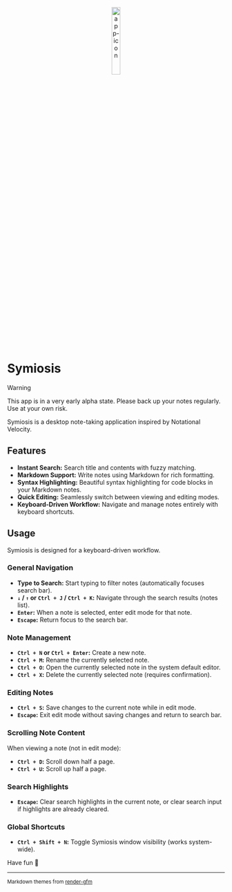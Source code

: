 
<div align="center">
  <img src="https://github.com/user-attachments/assets/aac06ba3-0a2f-443b-991e-d9d54b0a9ba2" width="20%" height="20%" alt="app-icon" />
</div>

# Symiosis

> [!Warning]
> This app is in a very early alpha state. Please back up your notes regularly. Use at your own risk.

Symiosis is a desktop note-taking application inspired by Notational Velocity.

## Features

*   **Instant Search:** Search title and contents with fuzzy matching.
*   **Markdown Support:** Write notes using Markdown for rich formatting.
*   **Syntax Highlighting:** Beautiful syntax highlighting for code blocks in your Markdown notes.
*   **Quick Editing:** Seamlessly switch between viewing and editing modes.
*   **Keyboard-Driven Workflow:** Navigate and manage notes entirely with keyboard shortcuts.


## Usage

Symiosis is designed for a keyboard-driven workflow.

### General Navigation

*   **Type to Search:** Start typing to filter notes (automatically focuses search bar).
*   **`↓` / `↑` or `Ctrl + J` / `Ctrl + K`:** Navigate through the search results (notes list).
*   **`Enter`:** When a note is selected, enter edit mode for that note.
*   **`Escape`:** Return focus to the search bar.

### Note Management

*   **`Ctrl + N` or `Ctrl + Enter`:** Create a new note.
*   **`Ctrl + M`:** Rename the currently selected note.
*   **`Ctrl + O`:** Open the currently selected note in the system default editor.
*   **`Ctrl + X`:** Delete the currently selected note (requires confirmation).

### Editing Notes

*   **`Ctrl + S`:** Save changes to the current note while in edit mode.
*   **`Escape`:** Exit edit mode without saving changes and return to search bar.

### Scrolling Note Content

When viewing a note (not in edit mode):
*   **`Ctrl + D`:** Scroll down half a page.
*   **`Ctrl + U`:** Scroll up half a page.

### Search Highlights

*   **`Escape`:** Clear search highlights in the current note, or clear search input if highlights are already cleared.

### Global Shortcuts

*   **`Ctrl + Shift + N`:** Toggle Symiosis window visibility (works system-wide).

Have fun 🙂

---

<sub>Markdown themes from [render-gfm](https://github.com/shaunbharat/render-gfm)</sub>

